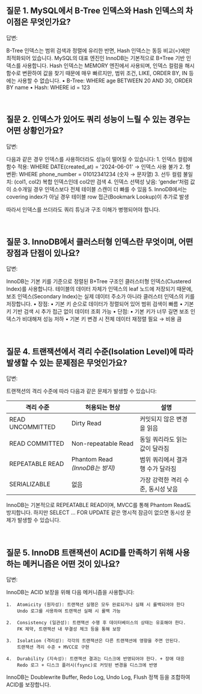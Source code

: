 ## 질문 1. MySQL에서 B-Tree 인덱스와 Hash 인덱스의 차이점은 무엇인가요?

답변:

B-Tree 인덱스는 범위 검색과 정렬에 유리한 반면, Hash 인덱스는 동등 비교(=)에만 최적화되어 있습니다.
MySQL의 대표 엔진인 InnoDB는 기본적으로 B+Tree 기반 인덱스를 사용합니다.
Hash 인덱스는 MEMORY 엔진에서 사용되며, 인덱스 컬럼을 해시 함수로 변환하여 값을 찾기 때문에 매우 빠르지만, 범위 조건, LIKE, ORDER BY, IN 등에는 사용할 수 없습니다.
	•	B-Tree: WHERE age BETWEEN 20 AND 30, ORDER BY name
	•	Hash: WHERE id = 123

<br>

## 질문 2. 인덱스가 있어도 쿼리 성능이 느릴 수 있는 경우는 어떤 상황인가요?

답변:

다음과 같은 경우 인덱스를 사용하더라도 성능이 떨어질 수 있습니다:
	1.	인덱스 컬럼에 함수 적용: WHERE DATE(created_at) = '2024-06-01' → 인덱스 사용 불가
	2.	형 변환: WHERE phone_number = 01012341234 (숫자 → 문자열)
	3.	선두 컬럼 불일치: (col1, col2) 복합 인덱스인데 col2만 검색
	4.	인덱스 선택성 낮음: ‘gender’처럼 값이 소수개일 경우 인덱스보다 전체 테이블 스캔이 더 빠를 수 있음
	5.	InnoDB에서는 covering index가 아닐 경우 테이블 row 접근(Bookmark Lookup)이 추가로 발생

따라서 인덱스를 쓰더라도 쿼리 튜닝과 구조 이해가 병행되어야 합니다.

<br>

## 질문 3. InnoDB에서 클러스터형 인덱스란 무엇이며, 어떤 장점과 단점이 있나요?

답변:

InnoDB는 기본 키를 기준으로 정렬된 B+Tree 구조인 클러스터형 인덱스(Clustered Index)를 사용합니다.
테이블의 데이터 자체가 인덱스의 leaf 노드에 저장되기 때문에, 보조 인덱스(Secondary Index)는 실제 데이터 주소가 아니라 클러스터 인덱스의 키를 저장합니다.
	•	장점:
	•	기본 키 순으로 데이터가 정렬되어 있어 범위 검색이 빠름
	•	기본 키 기반 검색 시 추가 접근 없이 데이터 조회 가능
	•	단점:
	•	기본 키가 너무 길면 보조 인덱스가 비대해져 성능 저하
	•	기본 키 변경 시 전체 데이터 재정렬 필요 → 비용 큼

<br>

## 질문 4. 트랜잭션에서 격리 수준(Isolation Level)에 따라 발생할 수 있는 문제점은 무엇인가요?

답변:

트랜잭션의 격리 수준에 따라 다음과 같은 문제가 발생할 수 있습니다:

| 격리 수준          | 허용되는 현상             | 설명                                      |
|-------------------|---------------------------|-------------------------------------------|
| READ UNCOMMITTED  | Dirty Read                | 커밋되지 않은 변경을 읽음                |
| READ COMMITTED    | Non-repeatable Read       | 동일 쿼리라도 읽는 값이 달라짐           |
| REPEATABLE READ   | Phantom Read *(InnoDB는 방지)* | 범위 쿼리에서 결과 행 수가 달라짐     |
| SERIALIZABLE      | 없음                      | 가장 강력한 격리 수준, 동시성 낮음       |

InnoDB는 기본적으로 REPEATABLE READ이며, MVCC를 통해 Phantom Read도 방지합니다.
하지만 SELECT ... FOR UPDATE 같은 명시적 잠금이 없으면 동시성 문제가 발생할 수 있습니다.

<br>

## 질문 5. InnoDB 트랜잭션이 ACID를 만족하기 위해 사용하는 메커니즘은 어떤 것이 있나요?

답변:

InnoDB는 ACID 보장을 위해 다음 메커니즘을 사용합니다:  

	1.	Atomicity (원자성): 트랜잭션 실행은 모두 완료되거나 실패 시 롤백되어야 한다 
	    Undo 로그를 사용하여 트랜잭션 실패 시 롤백 가능  

	2.	Consistency (일관성): 트랜잭션 수행 후 데이터베이스의 상태는 유효해야 한다.
	    FK 제약, 트랜잭션 내 무결성 체크 등을 통해 보장  

	3.	Isolation (격리성): 각각의 트랜잭션은 다른 트랜잭션에 영향을 주면 안된다.
	    트랜잭션 격리 수준 + MVCC로 구현

	4.	Durability (지속성): 트랜잭션 결과는 디스크에 반영되어야 한다. + 장애 대응
	    Redo 로그 + 디스크 플러시(fsync)로 커밋된 변경을 디스크에 반영

InnoDB는 Doublewrite Buffer, Redo Log, Undo Log, Flush 정책 등을 조합하여 ACID를 보장합니다.


